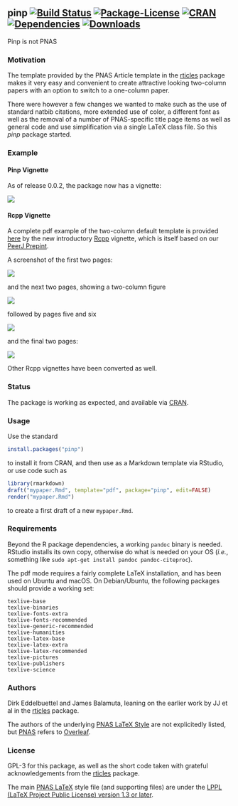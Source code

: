 ## pinp [![Build Status](https://travis-ci.org/eddelbuettel/pinp.svg)](https://travis-ci.org/eddelbuettel/pinp) [![Package-License](http://img.shields.io/badge/license-GPL--3-brightgreen.svg?style=flat)](http://www.gnu.org/licenses/gpl-3.0.html) [![CRAN](http://www.r-pkg.org/badges/version/pinp)](https://cran.r-project.org/package=pinp) [![Dependencies](https://tinyverse.netlify.com/badge/pinp)](https://cran.r-project.org/package=pinp) [![Downloads](http://cranlogs.r-pkg.org/badges/pinp?color=brightgreen)](http://www.r-pkg.org/pkg/pinp)

Pinp is not PNAS

### Motivation

The template provided by the PNAS Article template in the
[rticles](https://cran.r-project.org/package=rticles) package makes it very easy
and convenient to create attractive looking two-column papers with an option
to switch to a one-column paper.

There were however a few changes we wanted to make such as the use of standard natbib citations,
more extended use of color, a different font as well as the removal of a number of PNAS-specific
title page items as well as general code and use simplification via a single LaTeX class file.  So
this _pinp_ package started.

### Example

#### Pinp Vignette

As of release 0.0.2, the package now has a vignette:

![](https://eddelbuettel.github.io/pinp/pinp-vignette.png)

#### Rcpp Vignette

A complete pdf example of the two-column default template is
provided [here](https://eddelbuettel.github.io/pinp/Rcpp-introduction.pdf)
by the new introductory [Rcpp](http://dirk.eddelbuettel.com/code/rcpp.html) vignette, which is
itself based on our [PeerJ Prepint](https://peerj.com/preprints/3188/).

A screenshot of the first two pages:

![](https://eddelbuettel.github.io/pinp/Rcpp-introduction-p1+2.png)

and the next two pages, showing a two-column figure

![](https://eddelbuettel.github.io/pinp/Rcpp-introduction-p3+4.png)

followed by pages five and six

![](https://eddelbuettel.github.io/pinp/Rcpp-introduction-p5+6.png)

and the final two pages:

![](https://eddelbuettel.github.io/pinp/Rcpp-introduction-p7+8.png)

Other Rcpp vignettes have been converted as well.

### Status

The package is working as expected, and available via [CRAN](https://cran.r-project.org/).

### Usage 

Use the standard 

```r
install.packages("pinp")
```

to install it from CRAN, and then use as a Markdown template via RStudio, or use code such as

```r
library(rmarkdown)
draft("mypaper.Rmd", template="pdf", package="pinp", edit=FALSE)
render("mypaper.Rmd")
```

to create a first draft of a new `mypaper.Rmd`.

### Requirements

Beyond the R package dependencies, a working `pandoc` binary is needed. RStudio installs
its own copy, otherwise do what is needed on your OS (_i.e._, something like `sudo apt-get
install pandoc pandoc-citeproc`).

The pdf mode requires a fairly complete LaTeX installation, and has been used on Ubuntu and macOS.
On Debian/Ubuntu, the following packages should provide a working set:

```
texlive-base
texlive-binaries
texlive-fonts-extra
texlive-fonts-recommended
texlive-generic-recommended
texlive-humanities
texlive-latex-base
texlive-latex-extra
texlive-latex-recommended
texlive-pictures
texlive-publishers
texlive-science
```

### Authors

Dirk Eddelbuettel and James Balamuta, leaning on the earlier work by JJ et al in the 
[rticles](https://cran.r-project.org/package=rticles) package.

The authors of the underlying [PNAS LaTeX Style](http://www.pnas.org/site/authors/latex.xhtml) are
not explicitedly listed, but [PNAS](http://www.pnas.org) refers to
[Overleaf](https://www.overleaf.com/).

### License

GPL-3 for this package, as well as the short code taken with grateful acknowledgements from the
[rticles](https://cran.r-project.org/package=rticles) package.

The main [PNAS LaTeX](http://www.pnas.org/site/authors/latex.xhtml) style
file (and supporting files) are under the
[LPPL (LaTeX Project Public License) version 1.3 or later](https://www.latex-project.org/lppl/).
